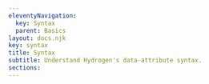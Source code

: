 ```yaml
---
eleventyNavigation:
  key: Syntax
  parent: Basics
layout: docs.njk
key: syntax
title: Syntax
subtitle: Understand Hydrogen's data-attribute syntax.
sections:
---
```

